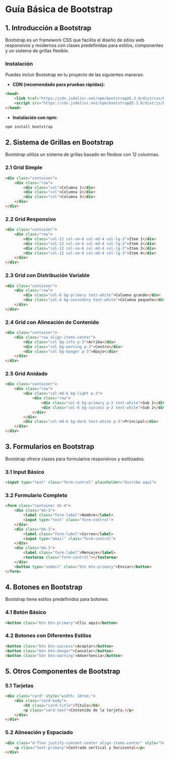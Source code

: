 # Guía Básica de Bootstrap

## 1. Introducción a Bootstrap
Bootstrap es un framework CSS que facilita el diseño de sitios web responsivos y modernos con clases predefinidas para estilos, componentes y un sistema de grillas flexible.

### Instalación
Puedes incluir Bootstrap en tu proyecto de las siguientes maneras:

- **CDN (recomendado para pruebas rápidas):**
```html
<head>
    <link href="https://cdn.jsdelivr.net/npm/bootstrap@5.3.0/dist/css/bootstrap.min.css" rel="stylesheet">
    <script src="https://cdn.jsdelivr.net/npm/bootstrap@5.3.0/dist/js/bootstrap.bundle.min.js"></script>
</head>
```
- **Instalación con npm:**
```sh
npm install bootstrap
```

## 2. Sistema de Grillas en Bootstrap
Bootstrap utiliza un sistema de grillas basado en flexbox con 12 columnas.

### 2.1 Grid Simple
```html
<div class="container">
    <div class="row">
        <div class="col">Columna 1</div>
        <div class="col">Columna 2</div>
        <div class="col">Columna 3</div>
    </div>
</div>
```

### 2.2 Grid Responsivo
```html
<div class="container">
    <div class="row">
        <div class="col-12 col-sm-6 col-md-4 col-lg-3">Item 1</div>
        <div class="col-12 col-sm-6 col-md-4 col-lg-3">Item 2</div>
        <div class="col-12 col-sm-6 col-md-4 col-lg-3">Item 3</div>
        <div class="col-12 col-sm-6 col-md-4 col-lg-3">Item 4</div>
    </div>
</div>
```

### 2.3 Grid con Distribución Variable
```html
<div class="container">
    <div class="row">
        <div class="col-8 bg-primary text-white">Columna grande</div>
        <div class="col-4 bg-secondary text-white">Columna pequeña</div>
    </div>
</div>
```

### 2.4 Grid con Alineación de Contenido
```html
<div class="container">
    <div class="row align-items-center">
        <div class="col bg-info p-3">Arriba</div>
        <div class="col bg-warning p-3">Centro</div>
        <div class="col bg-danger p-3">Abajo</div>
    </div>
</div>
```

### 2.5 Grid Anidado
```html
<div class="container">
    <div class="row">
        <div class="col-md-6 bg-light p-3">
            <div class="row">
                <div class="col-6 bg-primary p-2 text-white">Sub 1</div>
                <div class="col-6 bg-success p-2 text-white">Sub 2</div>
            </div>
        </div>
        <div class="col-md-6 bg-dark text-white p-3">Principal</div>
    </div>
</div>
```

## 3. Formularios en Bootstrap
Bootstrap ofrece clases para formularios responsivos y estilizados.

### 3.1 Input Básico
```html
<input type="text" class="form-control" placeholder="Escribe aquí">
```

### 3.2 Formulario Completo
```html
<form class="container mt-4">
    <div class="mb-3">
        <label class="form-label">Nombre</label>
        <input type="text" class="form-control">
    </div>
    <div class="mb-3">
        <label class="form-label">Correo</label>
        <input type="email" class="form-control">
    </div>
    <div class="mb-3">
        <label class="form-label">Mensaje</label>
        <textarea class="form-control"></textarea>
    </div>
    <button type="submit" class="btn btn-primary">Enviar</button>
</form>
```

## 4. Botones en Bootstrap
Bootstrap tiene estilos predefinidos para botones.

### 4.1 Botón Básico
```html
<button class="btn btn-primary">Clic aquí</button>
```

### 4.2 Botones con Diferentes Estilos
```html
<button class="btn btn-success">Aceptar</button>
<button class="btn btn-danger">Cancelar</button>
<button class="btn btn-warning">Advertencia</button>
```

## 5. Otros Componentes de Bootstrap

### 5.1 Tarjetas
```html
<div class="card" style="width: 18rem;">
    <div class="card-body">
        <h5 class="card-title">Título</h5>
        <p class="card-text">Contenido de la tarjeta.</p>
    </div>
</div>
```

### 5.2 Alineación y Espaciado
```html
<div class="d-flex justify-content-center align-items-center" style="height: 100vh;">
    <p class="text-primary">Centrado vertical y horizontal</p>
</div>
```

